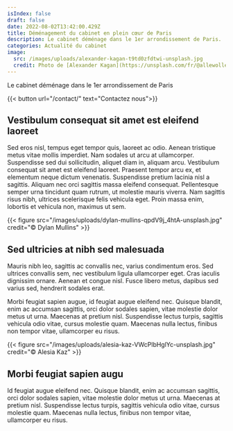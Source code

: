 ```yaml
---
isIndex: false
draft: false
date: 2022-08-02T13:42:00.429Z
title: Déménagement du cabinet en plein cœur de Paris
description: Le cabinet déménage dans le 1er arrondissement de Paris.
categories: Actualité du cabinet
image:
  src: /images/uploads/alexander-kagan-t9td0zfdtwi-unsplash.jpg
  credit: Photo de [Alexander Kagan](https://unsplash.com/fr/@allewollenalex?utm_content=creditCopyText&utm_medium=referral&utm_source=unsplash") sur [Unsplash](https://unsplash.com/)
---
```


Le cabinet déménage dans le 1er arrondissement de Paris

{{< button url="/contact/" text="Contactez nous">}}

## Vestibulum consequat sit amet est eleifend laoreet

Sed eros nisl, tempus eget tempor quis, laoreet ac odio. Aenean tristique metus vitae mollis imperdiet. Nam sodales ut arcu at ullamcorper. Suspendisse sed dui sollicitudin, aliquet diam in, aliquam arcu. Vestibulum consequat sit amet est eleifend laoreet. Praesent tempor arcu ex, et elementum neque dictum venenatis. Suspendisse pretium lacinia nisl a sagittis. Aliquam nec orci sagittis massa eleifend consequat. Pellentesque semper urna tincidunt quam rutrum, ut molestie mauris viverra. Nam sagittis risus nibh, ultrices scelerisque felis vehicula eget. Proin massa enim, lobortis et vehicula non, maximus ut sem.

{{< figure src="/images/uploads/dylan-mullins-qpdV9j_4htA-unsplash.jpg" credit="© Dylan Mullins" >}}

## Sed ultricies at nibh sed malesuada

Mauris nibh leo, sagittis ac convallis nec, varius condimentum eros. Sed ultrices convallis sem, nec vestibulum ligula ullamcorper eget. Cras iaculis dignissim ornare. Aenean et congue nisl. Fusce libero metus, dapibus sed varius sed, hendrerit sodales erat.

Morbi feugiat sapien augue, id feugiat augue eleifend nec. Quisque blandit, enim ac accumsan sagittis, orci dolor sodales sapien, vitae molestie dolor metus ut urna. Maecenas at pretium nisl. Suspendisse lectus turpis, sagittis vehicula odio vitae, cursus molestie quam. Maecenas nulla lectus, finibus non tempor vitae, ullamcorper eu risus.

{{< figure src="/images/uploads/alesia-kaz-VWcPlbHglYc-unsplash.jpg" credit="© Alesia Kaz" >}}

## Morbi feugiat sapien augu

Id feugiat augue eleifend nec. Quisque blandit, enim ac accumsan sagittis, orci dolor sodales sapien, vitae molestie dolor metus ut urna. Maecenas at pretium nisl. Suspendisse lectus turpis, sagittis vehicula odio vitae, cursus molestie quam. Maecenas nulla lectus, finibus non tempor vitae, ullamcorper eu risus.
